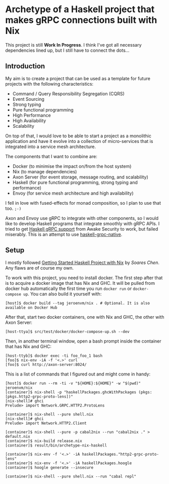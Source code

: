 # Archetype of a Haskell project that makes gRPC connections built with Nix

This project is still **Work In Progress**. I think I've got all necessary
dependencies lined up, but I still have to connect the dots... 

## Introduction

My aim is to create a project that
can be used as a template for future projects with the following
characteristics:
* Command / Query Responsibility Segregation (CQRS)
* Event Sourcing
* Strong typing
* Pure functional programming
* High Performance
* High Availability
* Scalability

On top of that, I would love to be able to start a project as a monolithic
application and have it evolve into a collection of micro-services that is
integrated into a service mesh architecture.

The components that I want to combine are:
* Docker (to minimise the impact on/from the host system)
* Nix (to manage dependencies)
* Axon Server (for event storage, message routing, and scalability)
* Haskell (for pure functional programming, strong typing and performance)
* Envoy (for service mesh architecture and high availability)

I fell in love with fused-effects for monad composition, so I plan to use
that too. `;-)`

Axon and Envoy use gRPC to integrate with other components, so I would like to
develop Haskell programs that integrate smoothly with gRPC APIs. I tried to
get [Haskell gRPC support](https://github.com/awakesecurity/gRPC-haskell)
from Awake Security to work, but failed miserably. This is an attempt to use
[haskell-grpc-native](https://github.com/haskell-grpc-native).

## Setup

I mostly followed [Getting Started Haskell Project with Nix](https://maybevoid.com/posts/2019-01-27-getting-started-haskell-nix.html)
by _Soares Chen_. Any flaws are of course my own.

To work with this project, you need to install docker. The first step after
that is to acquire a docker image that has Nix and GHC. It will be pulled from
docker hub automatically the first time you run `docker run` or
`docker-compose up`. You can also build it yourself with:
```
[host]$ docker build --tag jeroenvm/nix . # Optional. It is also available on Docker Hub
```

After that, start two docker containers, one with Nix and GHC, the other with
Axon Server: 
```
[host-ttya]$ src/test/docker/docker-compose-up.sh --dev
```

Then, in another terminal window, open a bash prompt inside the container that
has Nix and GHC:
```
[host-ttyb]$ docker exec -ti foo_foo_1 bash
[foo]$ nix-env -iA -f '<.>' curl
[foo]$ curl http://axon-server:8024/
```

This is a list of commands that I figured out and might come in handy: 
```
[host]$ docker run --rm -ti -v "${HOME}:${HOME}" -w "$(pwd)" jeroenvm/nix
[container]$ nix-shell -p "haskellPackages.ghcWithPackages (pkgs: [pkgs.http2-grpc-proto-lens])"
[nix-shell]# ghci
Prelude> import Network.GRPC.HTTP2.ProtoLens

[container]$ nix-shell --pure shell.nix
[nix-shell]# ghci
Prelude> import Network.HTTP2.Client

[container]$ nix-shell --pure -p cabal2nix --run "cabal2nix ." > default.nix
[container]$ nix-build release.nix
[container]$ result/bin/archetype-nix-haskell

[container]$ nix-env -f '<.>' -iA haskellPackages."http2-grpc-proto-lens"
[container]$ nix-env -f '<.>' -iA haskellPackages.hoogle
[container]$ hoogle generate --insecure

[container]$ nix-shell --pure shell.nix --run "cabal repl"
```
